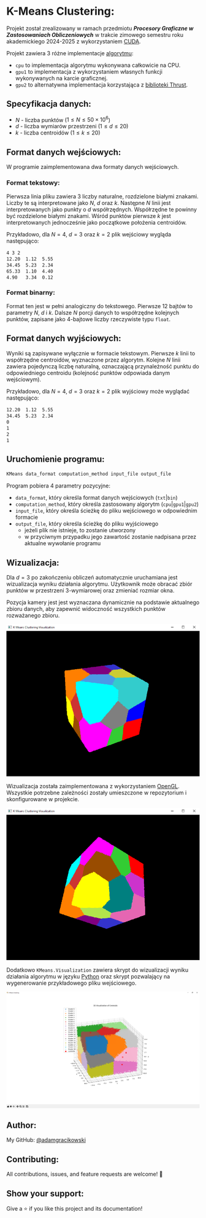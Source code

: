 # K-Means Clustering:

Projekt został zrealizowany w ramach przedmiotu **_Procesory Graficzne w Zastosowaniach Obliczeniowych_** w trakcie zimowego semestru roku akademickiego 2024-2025 z wykorzystaniem [CUDA](https://en.wikipedia.org/wiki/CUDA).

Projekt zawiera $3$ różne implementacje [algorytmu](https://www.eecs.northwestern.edu/~wkliao/Kmeans/index.html):
- `cpu` to implementacja algorytmu wykonywana całkowicie na CPU.
- `gpu1` to implementacja z wykorzystaniem własnych funkcji wykonywanych na karcie graficznej.
- `gpu2` to alternatywna implementacja korzystająca z [biblioteki Thrust](https://nvidia.github.io/cccl/thrust/index.html#).

## Specyfikacja danych:
- $N$ - liczba punktów ($1 \leq N \leq 50 \times 10^6$)
- $d$ - liczba wymiarów przestrzeni ($1 \leq d \leq 20$)
- $k$ - liczba centroidów ($1 \leq k \leq 20$)

## Format danych wejściowych:

W programie zaimplementowana dwa formaty danych wejściowych.

### Format tekstowy:

Pierwsza linia pliku zawiera $3$ liczby naturalne, rozdzielone białymi znakami. Liczby te są interpretowane jako $N$, $d$ oraz $k$.
Następne $N$ linii jest interpretowanych jako punkty o $d$ współrzędnych. Współrzędne te powinny być rozdzielone białymi znakami.
Wśród punktów pierwsze $k$ jest interpretowanych jednocześnie jako początkowe położenia centroidów.

Przykładowo, dla $N=4$, $d=3$ oraz $k=2$ plik wejściowy wygląda następująco:

```
4 3 2
12.20  1.12  5.55
34.45  5.23  2.34
65.33  1.10  4.40
4.90   3.34  0.12
```

### Format binarny:

Format ten jest w pełni analogiczny do tekstowego. 
Pierwsze $12$ bajtów to parametry $N$, $d$ i $k$. 
Dalsze $N$ porcji danych to współrzędne kolejnych punktów, zapisane jako $4$-bajtowe liczby rzeczywiste typu `float`.

## Format danych wyjściowych:

Wyniki są zapisywane wyłącznie w formacie tekstowym. 
Pierwsze $k$ linii to współrzędne centroidów, wyznaczone przez algorytm. 
Kolejne $N$ linii zawiera pojedynczą liczbę naturalną, oznaczającą przynależność punktu do odpowiedniego centroidu (kolejność punktów odpowiada danym wejściowym).

Przykładowo, dla $N=4$, $d=3$ oraz $k=2$ plik wyjściowy może wyglądać następująco:

```
12.20  1.12  5.55
34.45  5.23  2.34
0
1
2
1
```

## Uruchomienie programu:

```c
KMeans data_format computation_method input_file output_file
```

Program pobiera 4 parametry pozycyjne:
- `data_format`, który określa format danych wejściowych (`txt`|`bin`)
- `computation_method`, który określa zastosowany algorytm (`cpu`|`gpu1`|`gpu2`)
- `input_file`, który określa ścieżkę do pliku wejściowego w odpowiednim formacie
- `output_file`, który określa ścieżkę do pliku wyjściowego
  - jeżeli plik nie istnieje, to zostanie utworzony
  - w przyciwnym przypadku jego zawartość zostanie nadpisana przez aktualne wywołanie programu

## Wizualizacja:

Dla $d=3$ po zakończeniu obliczeń automatycznie uruchamiana jest wizualizacja wyniku działania algorytmu.
Użytkownik może obracać zbiór punktów w przestrzeni $3$-wymiarowej oraz zmieniać rozmiar okna.

Pozycja kamery jest jest wyznaczana dynamicznie na podstawie aktualnego zbioru danych, aby zapewnić widoczność wszystkich punktów rozważanego zbioru.

<p align="center">
  <img src="Images/01.PNG"/>
</p>

Wizualizacja została zaimplementowana z wykorzystaniem [OpenGL](https://pl.wikipedia.org/wiki/OpenGL). 
Wszystkie potrzebne zależności zostały umieszczone w repozytorium i skonfigurowane w projekcie.

<p align="center">
  <img src="Images/02.PNG"/>
</p>

Dodatkowo `KMeans.Visualization` zawiera skrypt do wizualizacji wyniku działania algorytmu w języku [Python](https://www.python.org/) oraz skrypt pozwalający na wygenerowanie przykładowego pliku wejściowego.

<p align="center">
  <img src="Images/04.PNG"/>
</p>

## Author:

My GitHub: [@adamgracikowski](https://github.com/adamgracikowski)

## Contributing:

All contributions, issues, and feature requests are welcome! 🤝

## Show your support:

Give a ⭐️ if you like this project and its documentation!
